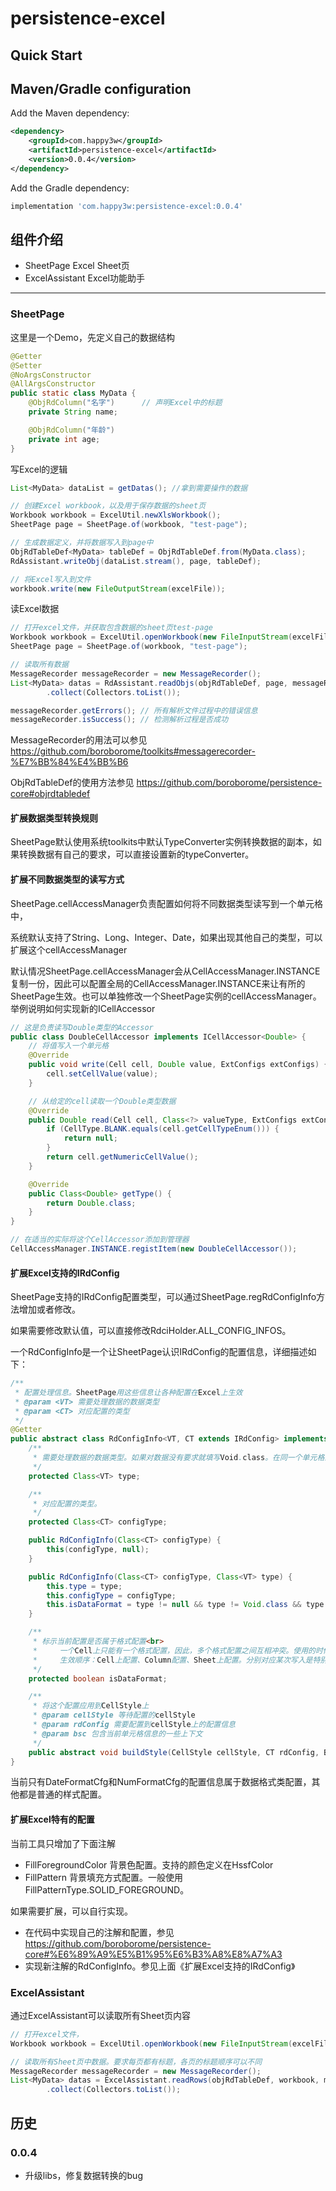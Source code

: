 # persistence-excel


Quick Start
-----------
## Maven/Gradle configuration

Add the Maven dependency:

```xml
<dependency>
    <groupId>com.happy3w</groupId>
    <artifactId>persistence-excel</artifactId>
    <version>0.0.4</version>
</dependency>
```

Add the Gradle dependency:

```groovy
implementation 'com.happy3w:persistence-excel:0.0.4'
```

## 组件介绍
- SheetPage Excel Sheet页
- ExcelAssistant Excel功能助手

---

### SheetPage
这里是一个Demo，先定义自己的数据结构
```java
@Getter
@Setter
@NoArgsConstructor
@AllArgsConstructor
public static class MyData {
    @ObjRdColumn("名字")      // 声明Excel中的标题
    private String name;

    @ObjRdColumn("年龄")
    private int age;
}
```

写Excel的逻辑
```java
List<MyData> dataList = getDatas(); //拿到需要操作的数据

// 创建Excel workbook，以及用于保存数据的sheet页
Workbook workbook = ExcelUtil.newXlsWorkbook();
SheetPage page = SheetPage.of(workbook, "test-page");

// 生成数据定义，并将数据写入到page中
ObjRdTableDef<MyData> tableDef = ObjRdTableDef.from(MyData.class);
RdAssistant.writeObj(dataList.stream(), page, tableDef);

// 将Excel写入到文件
workbook.write(new FileOutputStream(excelFile));
```

读Excel数据
```java
// 打开excel文件，并获取包含数据的sheet页test-page
Workbook workbook = ExcelUtil.openWorkbook(new FileInputStream(excelFile));
SheetPage page = SheetPage.of(workbook, "test-page");

// 读取所有数据
MessageRecorder messageRecorder = new MessageRecorder();
List<MyData> datas = RdAssistant.readObjs(objRdTableDef, page, messageRecorder)
        .collect(Collectors.toList());

messageRecorder.getErrors(); // 所有解析文件过程中的错误信息
messageRecorder.isSuccess(); // 检测解析过程是否成功
```
MessageRecorder的用法可以参见 https://github.com/boroborome/toolkits#messagerecorder-%E7%BB%84%E4%BB%B6

ObjRdTableDef的使用方法参见 https://github.com/boroborome/persistence-core#objrdtabledef

#### 扩展数据类型转换规则
SheetPage默认使用系统toolkits中默认TypeConverter实例转换数据的副本，如果转换数据有自己的要求，可以直接设置新的typeConverter。

#### 扩展不同数据类型的读写方式
SheetPage.cellAccessManager负责配置如何将不同数据类型读写到一个单元格中，

系统默认支持了String、Long、Integer、Date，如果出现其他自己的类型，可以扩展这个cellAccessManager

默认情况SheetPage.cellAccessManager会从CellAccessManager.INSTANCE复制一份，因此可以配置全局的CellAccessManager.INSTANCE来让有所的SheetPage生效。也可以单独修改一个SheetPage实例的cellAccessManager。举例说明如何实现新的ICellAccessor

```java
// 这是负责读写Double类型的Accessor
public class DoubleCellAccessor implements ICellAccessor<Double> {
    // 将值写入一个单元格
    @Override
    public void write(Cell cell, Double value, ExtConfigs extConfigs) {
        cell.setCellValue(value);
    }

    // 从给定的cell读取一个Double类型数据
    @Override
    public Double read(Cell cell, Class<?> valueType, ExtConfigs extConfigs) {
        if (CellType.BLANK.equals(cell.getCellTypeEnum())) {
            return null;
        }
        return cell.getNumericCellValue();
    }

    @Override
    public Class<Double> getType() {
        return Double.class;
    }
}

// 在适当的实际将这个CellAccessor添加到管理器
CellAccessManager.INSTANCE.registItem(new DoubleCellAccessor());

```

#### 扩展Excel支持的IRdConfig
SheetPage支持的IRdConfig配置类型，可以通过SheetPage.regRdConfigInfo方法增加或者修改。

如果需要修改默认值，可以直接修改RdciHolder.ALL_CONFIG_INFOS。

一个RdConfigInfo是一个让SheetPage认识IRdConfig的配置信息，详细描述如下：

```java
/**
 * 配置处理信息。SheetPage用这些信息让各种配置在Excel上生效
 * @param <VT> 需要处理数据的数据类型
 * @param <CT> 对应配置的类型
 */
@Getter
public abstract class RdConfigInfo<VT, CT extends IRdConfig> implements ITypeItem<VT> {
    /**
     * 需要处理数据的数据类型。如果对数据没有要求就填写Void.class。在同一个单元格上非Void.class的配置信息之间会只有一个生效。系统会根据优先级在其中选择一个。
     */
    protected Class<VT> type;

    /**
     * 对应配置的类型。
     */
    protected Class<CT> configType;

    public RdConfigInfo(Class<CT> configType) {
        this(configType, null);
    }

    public RdConfigInfo(Class<CT> configType, Class<VT> type) {
        this.type = type;
        this.configType = configType;
        this.isDataFormat = type != null && type != Void.class && type != Object.class;
    }

    /**
     * 标示当前配置是否属于格式配置<br>
     *     一个Cell上只能有一个格式配置，因此，多个格式配置之间互相冲突。使用的时候只有优先级最高的生效<br>
     *     生效顺序：Cell上配置、Column配置、Sheet上配置。分别对应某次写入是特别指定的配置，字段上的注解，类上的注解与Page上的配置。
     */
    protected boolean isDataFormat;

    /**
     * 将这个配置应用到CellStyle上
     * @param cellStyle 等待配置的cellStyle
     * @param rdConfig 需要配置到cellStyle上的配置信息
     * @param bsc 包含当前单元格信息的一些上下文
     */
    public abstract void buildStyle(CellStyle cellStyle, CT rdConfig, BuildStyleContext bsc);
}
```
当前只有DateFormatCfg和NumFormatCfg的配置信息属于数据格式类配置，其他都是普通的样式配置。

#### 扩展Excel特有的配置
当前工具只增加了下面注解
- FillForegroundColor
  背景色配置。支持的颜色定义在HssfColor
- FillPattern
  背景填充方式配置。一般使用FillPatternType.SOLID_FOREGROUND。

如果需要扩展，可以自行实现。
- 在代码中实现自己的注解和配置，参见 https://github.com/boroborome/persistence-core#%E6%89%A9%E5%B1%95%E6%B3%A8%E8%A7%A3
- 实现新注解的RdConfigInfo。参见上面《扩展Excel支持的IRdConfig》

### ExcelAssistant
通过ExcelAssistant可以读取所有Sheet页内容
```java
// 打开excel文件，
Workbook workbook = ExcelUtil.openWorkbook(new FileInputStream(excelFile));

// 读取所有Sheet页中数据。要求每页都有标题，各页的标题顺序可以不同
MessageRecorder messageRecorder = new MessageRecorder();
List<MyData> datas = ExcelAssistant.readRows(objRdTableDef, workbook, messageRecorder)
        .collect(Collectors.toList());

```
## 历史
### 0.0.4
- 升级libs，修复数据转换的bug
